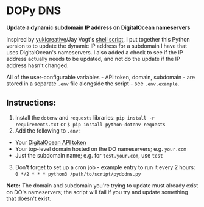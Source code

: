 # DOPy DNS

**Update a dynamic subdomain IP address on DigitalOcean nameservers**

Inspired by [yukicreative](https://github.com/yukicreative)/Jay Vogt's [shell script](https://gist.github.com/yukicreative/e32ffcd91e55ba1051c4f55b17a8a573), I put together this Python version to to update the dynamic IP address for a subdomain I have that uses DigitalOcean's nameservers. I also added a check to see if the IP address actually needs to be updated, and not do the update if the IP address hasn't changed.

All of the user-configurable variables - API token, domain, subdomain - are stored in a separate `.env` file alongside the script - see `.env.example`.

## Instructions:
1. Install the `dotenv` and `requests` libraries: `pip install -r requirements.txt` or `$ pip install python-dotenv requests`
2. Add the following to `.env`:
  * Your [DigitalOcean API token](https://cloud.digitalocean.com/account/api/tokens)
  * Your top-level domain hosted on the DO nameservers; e.g. `your.com`
  * Just the subdomain name; e.g. for `test.your.com`, use `test`
3. Don't forget to set up a cron job - example entry to run it every 2 hours: `0 */2 * * * python3 /path/to/script/pydodns.py`

**Note:** The domain and subdomain you're trying to update must already exist on DO's nameservers; the script will fail if you try and update something that doesn't exist.

